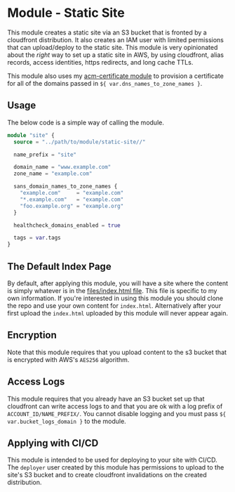# Module - Static Site

This module creates a static site via an S3 bucket that is fronted by a cloudfront distribution. It also creates an IAM user with limited permissions that can upload/deploy to the static site. This module is very opinionated about the *right* way to set up a static site in AWS, by using cloudfront, alias records, access identities, https redirects, and long cache TTLs.

This module also uses my [acm-certificate module][] to provision a certificate for all of the domains passed in `${ var.dns_names_to_zone_names }`.

## Usage

The below code is a simple way of calling the module.

```terraform
module "site" {
  source = "../path/to/module/static-site//"

  name_prefix = "site"

  domain_name = "www.example.com"
  zone_name = "example.com"

  sans_domain_names_to_zone_names {
    "example.com"     = "example.com"
    "*.example.com"   = "example.com"
    "foo.example.org" = "example.org"
  }

  healthcheck_domains_enabled = true

  tags = var.tags
}
```

## The Default Index Page

By default, after applying this module, you will have a site where the content is simply whatever is in the [files/index.html file][]. This file is specific to my own information. If you're interested in using this module you should clone the repo and use your own content for `index.html`. Alternatively after your first upload the `index.html` uploaded by this module will never appear again.

[acm-certificate module]: ../acm-certificate/README.md
[files/index.html file]: files/index.html

## Encryption

Note that this module requires that you upload content to the s3 bucket that is encrypted with AWS's `AES256` algorithm.

## Access Logs

This module requires that you already have an S3 bucket set up that cloudfront can write access logs to and that you are ok with a log prefix of `ACCOUNT_ID/NAME_PREFIX/`. You cannot disable logging and you must pass `${ var.bucket_logs_domain }` to the module.

## Applying with CI/CD

This module is intended to be used for deploying to your site with CI/CD. The `deployer` user created by this module has permissions to upload to the site's S3 bucket and to create cloudfront invalidations on the created distribution.
